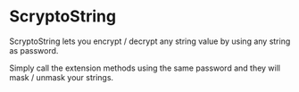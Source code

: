 # ScryptoString
ScryptoString lets you encrypt / decrypt any string value by using any string as password.

Simply call the extension methods using the same password and they will mask / unmask your strings.
